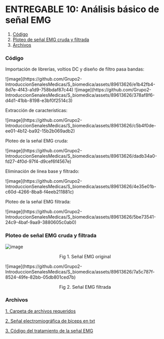 # **ENTREGABLE 10: Análisis básico de señal EMG**

1. [Código](#id0)
2. [Ploteo de señal EMG cruda y filtrada](#id1)
3. [Archivos](#id2)

### **Código**<a name="id0"></a>
<p align="justify">Importación de librerías, voltios DC y diseño de filtro pasa bandas:</p>
![image](https://github.com/Grupo2-IntroduccionSenalesMedicas/S_biomedica/assets/89613626/e1b42fb4-8d7e-4f43-a1d9-758bdaf87c44)
![image](https://github.com/Grupo2-IntroduccionSenalesMedicas/S_biomedica/assets/89613626/378af8f6-d4d1-41bb-8198-e3bf0f2514c3)
<p align="justify">Extracción de características:</p>
![image](https://github.com/Grupo2-IntroduccionSenalesMedicas/S_biomedica/assets/89613626/c5b4f0de-ee01-4b12-ba92-15b2b069adb2)
<p align="justify">Ploteo de la señal EMG cruda:</p>
![image](https://github.com/Grupo2-IntroduccionSenalesMedicas/S_biomedica/assets/89613626/dadb34a0-fd27-4f0d-97f4-d9cef6f4567e)
<p align="justify">Eliminación de línea base y filtrado:</p>
![image](https://github.com/Grupo2-IntroduccionSenalesMedicas/S_biomedica/assets/89613626/4e35e01b-c60d-4266-8ba8-f4eeb211881c)
<p align="justify">Ploteo de la señal EMG filtrada:</p>
![image](https://github.com/Grupo2-IntroduccionSenalesMedicas/S_biomedica/assets/89613626/5be73541-24c9-4baf-9aa9-3880605c0ab0)

### **Ploteo de señal EMG cruda y filtrada**<a name="id1"></a>
![image](https://github.com/Grupo2-IntroduccionSenalesMedicas/S_biomedica/assets/89613626/696376e4-fe0b-47e6-aad1-a361cc11a041)
<p align="center"> Fig 1. Señal EMG original</p>
![image](https://github.com/Grupo2-IntroduccionSenalesMedicas/S_biomedica/assets/89613626/7a5c787f-8524-49fe-82bb-05db801ced7b)
<p align="center"> Fig 2. Señal EMG filtrada</p>

### **Archivos**<a name="id2"></a>
[1. Carpeta de archivos requeridos](https://github.com/Grupo2-IntroduccionSenalesMedicas/S_biomedica/tree/main/ISB/Laboratorios/Programación/Signal%20treatment/Tratamiento%20EMG)</p>
[2. Señal electromiográfica de bíceps en txt](https://github.com/Grupo2-IntroduccionSenalesMedicas/S_biomedica/blob/main/ISB/Laboratorios/Programación/Signal%20treatment/Tratamiento%20EMG/Biceps%20-%20Carlos.txt)</p>
[3. Código del tratamiento de la señal EMG](https://github.com/Grupo2-IntroduccionSenalesMedicas/S_biomedica/blob/main/ISB/Laboratorios/Programación/Signal%20treatment/Tratamiento%20EMG/Treatment%20EMG.ipynb)</p>
